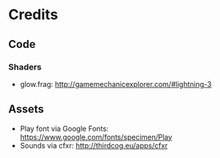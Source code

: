 # Credits

## Code

### Shaders

* glow.frag: http://gamemechanicexplorer.com/#lightning-3

## Assets

* Play font via Google Fonts: https://www.google.com/fonts/specimen/Play
* Sounds via cfxr: http://thirdcog.eu/apps/cfxr
